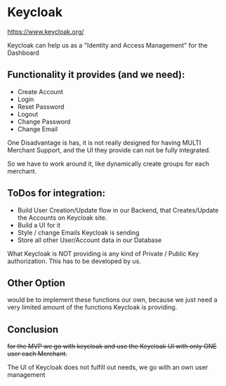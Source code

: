 # Keycloak

https://www.keycloak.org/

Keycloak can help us as a "Identity and Access Management" for the Dashboard

## Functionality it provides (and we need):

- Create Account
- Login
- Reset Password
- Logout
- Change Password
- Change Email

One Disadvantage is has, it is not really designed for having MULTI Merchant Support, and the UI they provide can not be fully integrated.

So we have to work around it, like dynamically create groups for each merchant.

## ToDos for integration:

- Build User Creation/Update flow in our Backend, that Creates/Update the Accounts on Keycloak site.
- Build a UI for it
- Style / change Emails Keycloak is sending
- Store all other User/Account data in our Database

What Keycloak is NOT providing is any kind of Private / Public Key authorization. This has to be developed by us.

## Other Option

would be to implement these functions our own, because we just need a very limited amount of the functions Keycloak is providing.

## Conclusion

~~for the MVP we go with keycloak and use the Keycloak UI with only ONE user each Merchant.~~

The UI of Keycloak does not fulfill out needs, we go with an own user management
